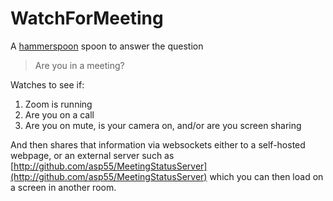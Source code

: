 # WatchForMeeting
A [hammerspoon](http://hammerspoon.org) spoon to answer the question
> Are you in a meeting?

Watches to see if:
1) Zoom is running
2) Are you on a call
3) Are you on mute, is your camera on, and/or are you screen sharing

And then shares that information via websockets either to a self-hosted webpage, or an external server such as [http://github.com/asp55/MeetingStatusServer](http://github.com/asp55/MeetingStatusServer) which you can then load on a screen in another room.
